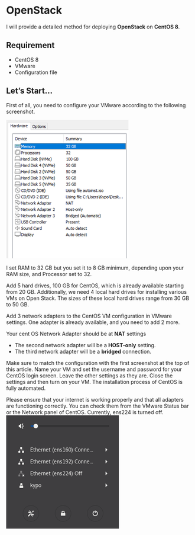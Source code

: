# OpenStack

I will provide a detailed method for deploying **OpenStack** on **CentOS 8**.

## Requirement

- CentOS 8
- VMware
- Configuration file

## Let’s Start…
First of all, you need to configure your VMware according to the following screenshot.

![image1](Images/Screenshot202-08-12231805.png) 

I set RAM to 32 GB but you set it to 8 GB minimum, depending upon your RAM size, and Processor set to 32.

Add 5 hard drives, 100 GB for CentOS, which is already available starting from 20 GB. Additionally, we need 4 local hard drives for installing various VMs on Open Stack. The sizes of these local hard drives range from 30 GB to 50 GB.

Add 3 network adapters to the CentOS VM configuration in VMware settings. One adapter is already available, and you need to add 2 more.

Your cent OS Network Adapter should be at **NAT** settings
- The second network adapter will be a **HOST-only** setting.
- The third network adapter will be a **bridged** connection.

Make sure to match the configuration with the first screenshot at the top of this article. Name your VM and set the username and password for your CentOS login screen. Leave the other settings as they are. Close the settings and then turn on your VM. The installation process of CentOS is fully automated.

Please ensure that your internet is working properly and that all adapters are functioning correctly. You can check them from the VMware Status bar or the Network panel of CentOS. Currently, ens224 is turned off.<br>
![image1](Images/Screenshot202-08-12231720.png)
